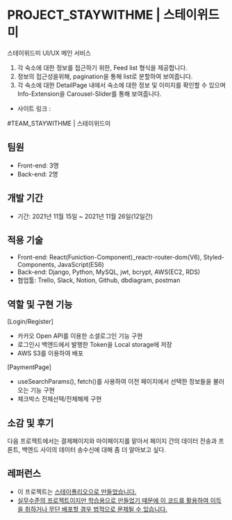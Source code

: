 # PROJECT_STAYWITHME | 스테이위드미

스테이위드미 UI/UX 메인 서비스

1. 각 숙소에 대한 정보를 접근하기 위한, Feed list 형식을 제공합니다.
2. 정보의 접근성을위해, pagination을 통해 list로 분할하여 보여줍니다.
3. 각 숙소에 대한 DetailPage 내에서 숙소에 대한 정보 및 이미지를 확인할 수 있으며 Info-Extension을 Carousel-Slider를 통해 보여줍니다.

- 사이트 링크 : 

#TEAM_STAYWITHME | 스테이위드미

## 팀원

- Front-end: 3명
- Back-end: 2명

## 개발 기간

- 기간: 2021년 11월 15일 ~ 2021년 11월 26일(12일간)

## 적용 기술

- Front-end: React(Funiction-Component)\_reactr-router-dom(V6), Styled-Components, JavaScript(ES6)
- Back-end: Django, Python, MySQL, jwt, bcrypt, AWS(EC2, RDS)
- 협업툴: Trello, Slack, Notion, Github, dbdiagram, postman

## 역할 및 구현 기능

[Login/Register]
- 카카오 Open API를 이용한 소셜로그인 기능 구현
- 로그인시 백엔드에서 발행한 Token을 Local storage에 저장
- AWS S3를 이용하여 배포

[PaymentPage]
- useSearchParams(), fetch()를 사용하여 이전 페이지에서 선택한 정보들을 불러오는 기능 구현
- 체크박스 전체선택/전체해제 구현

## 소감 및 후기

다음 프로젝트에서는 결제페이지와 마이페이지를 맡아서 페이지 간의 데이터 전송과 프론트, 백엔드 사이의 데이터 송수신에 대해 좀 더 알아보고 싶다.

## 레퍼런스

- 이 프로젝트는 <u>[스테이폴리오](https://www.stayfolio.com/)으로 만들었습니다.
- 실무수준의 프로젝트이지만 학습용으로 만들었기 때문에 이 코드를 활용하여 이득을 취하거나 무단 배포할 경우 법적으로 문제될 수 있습니다.
